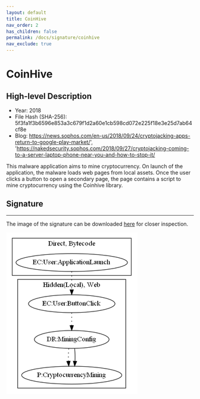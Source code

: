 ```yaml
---
layout: default
title: CoinHive
nav_order: 2
has_children: false
permalink: /docs/signature/coinhive
nav_exclude: true
---
```


# CoinHive

## High-level Description

* Year: 2018
* File Hash (SHA-256): 5f3fa1f3b6596e853a3c679f1d2a60e1cb598cd072e225f18e3e25d7ab64cf8e
* Blog: https://news.sophos.com/en-us/2018/09/24/cryptojacking-apps-return-to-google-play-market/', 'https://nakedsecurity.sophos.com/2018/09/27/cryptojacking-coming-to-a-server-laptop-phone-near-you-and-how-to-stop-it/

This malware application aims to mine cryptocurrency. On launch of the application, the malware loads web pages from local assets. Once the user clicks a button to open a secondary page, the page contains a script to mine cryptocurrency using the Coinhive library.

## Signature
---

The image of the signature can be downloaded [here](../../img/signatures/CoinHive.png) for closer inspection.

![](../../img/signatures/CoinHive.png)
